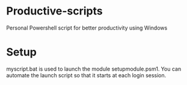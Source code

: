 # Productive-scripts
Personal Powershell script for better productivity using Windows

# Setup
myscript.bat is used to launch the module setupmodule.psm1. You can automate the launch script so that it starts at each login session.
